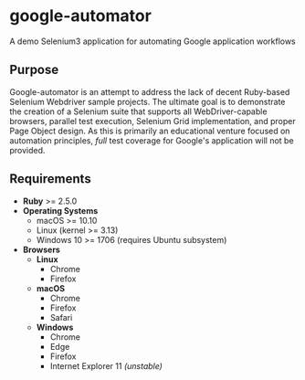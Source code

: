 # google-automator

A demo Selenium3 application for automating Google application workflows

## Purpose

Google-automator is an attempt to address the lack of decent Ruby-based Selenium Webdriver sample projects. The ultimate goal is to demonstrate the creation of a Selenium suite that supports all WebDriver-capable browsers, parallel test execution, Selenium Grid implementation, and proper Page Object design. As this is primarily an educational venture focused on automation principles, _full_ test coverage for Google's application will not be provided.

## Requirements

* __Ruby__ >= 2.5.0
* __Operating Systems__
  * macOS >= 10.10
  * Linux (kernel >= 3.13)
  * Windows 10 >= 1706 (requires Ubuntu subsystem)
* __Browsers__
  * __Linux__
    * Chrome
    * Firefox
  * __macOS__
    * Chrome
    * Firefox
    * Safari
  * __Windows__
    * Chrome
    * Edge
    * Firefox
    * Internet Explorer 11 _(unstable)_
